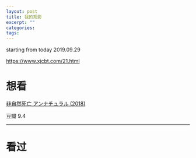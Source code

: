 ```yaml
---
layout: post
title: 我的观影
excerpt: ""
categories: 
tags: 
---
```


starting from today 2019.09.29

https://www.xjcbt.com/21.html

# 想看

[非自然死亡 アンナチュラル (2018)](https://movie.douban.com/subject/27140017/)

豆瓣 9.4

---

# 看过